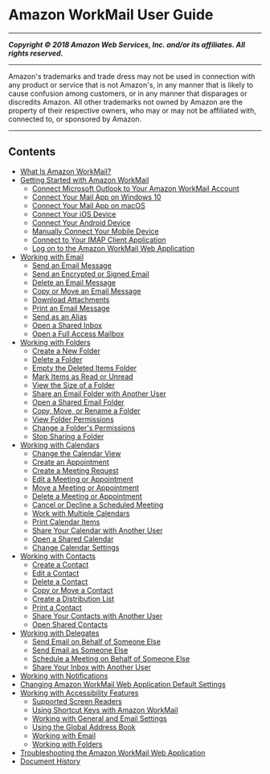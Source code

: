 # Amazon WorkMail User Guide

-----
*****Copyright &copy; 2018 Amazon Web Services, Inc. and/or its affiliates. All rights reserved.*****

-----
Amazon's trademarks and trade dress may not be used in 
     connection with any product or service that is not Amazon's, 
     in any manner that is likely to cause confusion among customers, 
     or in any manner that disparages or discredits Amazon. All other 
     trademarks not owned by Amazon are the property of their respective
     owners, who may or may not be affiliated with, connected to, or 
     sponsored by Amazon.

-----
## Contents
+ [What Is Amazon WorkMail?](what_is.md)
+ [Getting Started with Amazon WorkMail](getting_started.md)
   + [Connect Microsoft Outlook to Your Amazon WorkMail Account](connect_mail_client.md)
   + [Connect Your Mail App on Windows 10](connect_win10_mail.md)
   + [Connect Your Mail App on macOS](connect_mac_mail.md)
   + [Connect Your iOS Device](connect_ios_device.md)
   + [Connect Your Android Device](connect_android_device.md)
   + [Manually Connect Your Mobile Device](manually_connect_device.md)
   + [Connect to Your IMAP Client Application](using_IMAP_client.md)
   + [Log on to the Amazon WorkMail Web Application](using_web_application.md)
+ [Working with Email](email_overview.md)
   + [Send an Email Message](create_send_email.md)
   + [Send an Encrypted or Signed Email](send_encrypted_email.md)
   + [Delete an Email Message](delete_email_message.md)
   + [Copy or Move an Email Message](copy_move_email.md)
   + [Download Attachments](download_attachments.md)
   + [Print an Email Message](print_email.md)
   + [Send as an Alias](send_alias.md)
   + [Open a Shared Inbox](open_shared_inbox.md)
   + [Open a Full Access Mailbox](open_full_access_mailbox.md)
+ [Working with Folders](folders_overview.md)
   + [Create a New Folder](create_folder.md)
   + [Delete a Folder](delete_folder.md)
   + [Empty the Deleted Items Folder](empty_deleted_items.md)
   + [Mark Items as Read or Unread](mark_items_read_unread.md)
   + [View the Size of a Folder](view_folder_size.md)
   + [Share an Email Folder with Another User](share_email_folder.md)
   + [Open a Shared Email Folder](shared_folder.md)
   + [Copy, Move, or Rename a Folder](copy_move_rename_folder.md)
   + [View Folder Permissions](view_folder_permissions.md)
   + [Change a Folder's Permissions](change_folder_permissions.md)
   + [Stop Sharing a Folder](stop_sharing_folders.md)
+ [Working with Calendars](calendars_overview.md)
   + [Change the Calendar View](change_calendar_view.md)
   + [Create an Appointment](create_appointment.md)
   + [Create a Meeting Request](create_meeting_request.md)
   + [Edit a Meeting or Appointment](edit_meeting_appointment.md)
   + [Move a Meeting or Appointment](move_meeting_appointment.md)
   + [Delete a Meeting or Appointment](delete_meeting_appointment.md)
   + [Cancel or Decline a Scheduled Meeting](cancel_decline_meeting.md)
   + [Work with Multiple Calendars](multiple_calendars.md)
   + [Print Calendar Items](print_calendar_items.md)
   + [Share Your Calendar with Another User](share_your_calendar.md)
   + [Open a Shared Calendar](share_calendar.md)
   + [Change Calendar Settings](change_calendar_settings.md)
+ [Working with Contacts](contacts_overview.md)
   + [Create a Contact](create_contact.md)
   + [Edit a Contact](edit_contact.md)
   + [Delete a Contact](delete_contact.md)
   + [Copy or Move a Contact](copy_move_contact.md)
   + [Create a Distribution List](create_distribution_list.md)
   + [Print a Contact](print_contact.md)
   + [Share Your Contacts with Another User](share_your_contacts.md)
   + [Open Shared Contacts](open_shared_contacts.md)
+ [Working with Delegates](delegates_overview.md)
   + [Send Email on Behalf of Someone Else](send_email_delegate.md)
   + [Send Email as Someone Else](send_email_as.md)
   + [Schedule a Meeting on Behalf of Someone Else](schedule_meeting_delegate.md)
   + [Share Your Inbox with Another User](share_your_inbox.md)
+ [Working with Notifications](notifications.md)
+ [Changing Amazon WorkMail Web Application Default Settings](settings_overview.md)
+ [Working with Accessibility Features](accessibility.md)
   + [Supported Screen Readers](supported-screenreaders.md)
   + [Using Shortcut Keys with Amazon WorkMail](shortcut-keys.md)
   + [Working with General and Email Settings](general-settings.md)
   + [Using the Global Address Book](using-global-address-book.md)
   + [Working with Email](working-with-email.md)
   + [Working with Folders](working-folders.md)
+ [Troubleshooting the Amazon WorkMail Web Application](troubleshooting.md)
+ [Document History](DocumentHistory.md)